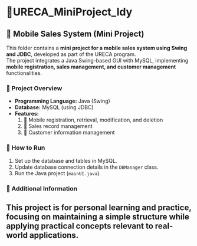 # 📂URECA_MiniProject_ldy
## 📱 Mobile Sales System (Mini Project)

This folder contains a **mini project for a mobile sales system using Swing and JDBC**, developed as part of the URECA program.  
The project integrates a Java Swing-based GUI with MySQL, implementing **mobile registration, sales management, and customer management** functionalities.

### 📂 Project Overview
- **Programming Language:** Java (Swing)
- **Database:** MySQL (using JDBC)
- **Features:**
  1. 📌 Mobile registration, retrieval, modification, and deletion
  2. 🛒 Sales record management
  3. 👥 Customer information management

### 🔧 How to Run
1. Set up the database and tables in MySQL.
2. Update database connection details in the `DBManager` class.
3. Run the Java project (`mainUI.java`).

### 📢 Additional Information
This project is for personal learning and practice, focusing on maintaining a simple structure while applying practical concepts relevant to real-world applications.
---
